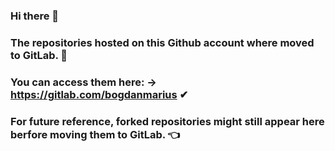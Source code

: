 ### Hi there 👋

### The repositories hosted on this Github account where moved to GitLab. 🚚

### You can access them here: -> https://gitlab.com/bogdanmarius ✔

### For future reference, forked repositories might still appear here berfore moving them to GitLab. 👈

<!--
**bursan85/bursan85** is a ✨ _special_ ✨ repository because its `README.md` (this file) appears on your GitHub profile.

Here are some ideas to get you started:

- 🔭 I’m currently working on ...
- 🌱 I’m currently learning ...
- 👯 I’m looking to collaborate on ...
- 🤔 I’m looking for help with ...
- 💬 Ask me about ...
- 📫 How to reach me: ...
- 😄 Pronouns: ...
- ⚡ Fun fact: ...
-->
